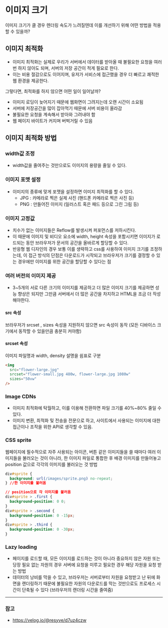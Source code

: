 # 이미지 크기

이미지 크기가 클 경우 렌더링 속도가 느려질텐데 이를 개선하기 위해 어떤 방법을 적용할 수 있을까?

## 이미지 최적화

- 이미지 최적화는 실제로 우리가 서버에서 데이터를 받아올 때 불필요한 요청을 여러번 하지 않아도 되며, 서버의 저장 공간이 적게 필요로 한다.
- 이는 비용 절감으로도 이어지며, 유저가 서비스에 접근했을 경우 더 빠르고 쾌적한 웹 환경을 제공한다.

그렇다면, 최적화를 하지 않으면 어떤 일이 일어날까?

- 이미지 로딩이 늦어지기 때문에 웹화면이 그려지는데 오랜 시간이 소요됨
- 서버에 저장공간을 많이 잡아먹기 때문에 서버 비용이 올라감
- 불필요한 요청을 계속해서 받아와 그려내야 함
- 웹 페이지 바이트가 커지며 버벅거릴 수 있음

## 이미지 최적화 방법

### width값 조정

- width값을 줄여주는 것만으로도 이미지의 용량을 줄일 수 있다.

### 이미지 포맷 설정

- 이미지의 종류에 맞게 포맷을 설정하면 이미지 최적화를 할 수 있다.
  - JPG : 카메라로 찍은 실제 사진 (핸드폰 카메라로 찍은 사진 등)
  - PNG : 만들어진 이미지 (일러스트 혹은 패드 등으로 그린 그림 등)

### 이미지 고정값

- 치수가 없는 이미지들은 Reflow를 발생시켜 퍼포먼스를 저하시킨다.
- 이 때문에 이미지 및 비디오 요소에 width, height 속성을 포함시키면 이미지가 로드되는 동안 브라우저가 문서의 공간을 올바르게 할당할 수 있다.
- 반응형 웹 디자인의 경우 보통 이를 생략하고 css를 사용하여 이미지 크기를 조정하는데, 이 접근 방식의 단점은 다운로드가 시작되고 브라우저가 크기를 결정할 수 있는 경우에만 이미지를 위한 공간을 할당할 수 있다는 점

### 여러 버전의 이미지 제공

- 3~5개의 서로 다른 크기의 이미지를 제공하고 더 많은 이미지 크기를 제공하면 성능 향상은 되지만 그만큼 서버에서 더 많은 공간을 차지하고 HTML을 조금 더 작성해야한다.

#### src 속성

브라우저가 srcset , sizes 속성을 지원하지 않으면 src 속성이 동작 (모든 디바이스 크기에서 동작할 수 있을만큼 충분히 커야함)

#### srcset 속성

이미지 파일명과 width, density 설명을 쉼표로 구분

```html
<img
  src="flower-large.jpg"
  srcset="flower-small.jpg 480w, flower-large.jpg 1080w"
  sizes="50vw"
/>
```

### Image CDNs

- 이미지 최적화에 탁월하고, 이를 이용해 전환하면 파일 크기를 40%~80% 줄일 수 있다.
- 이미지 변환, 최적화 및 전송을 전문으로 하고, 사이트에서 사용되는 이미지에 대한 접근이나 조작을 위한 API로 생각할 수 있음.

### CSS sprite

웹페이지에 필수적으로 자주 사용되는 아이콘, 버튼 같은 이미지들을 쓸 때마다 여러 이미지들을 불러오는 것이 아니라, 한 이미지 파일로 통합한 후 배경 이미지를 만들어놓고 position 값으로 각각의 이미지를 불러오는 것 방법

```css
div#sprite {
  background: url(/images/sprite.png) no-repeat;
} //한 이미지를 불러옴

// position으로 각 이미지를 불러옴
div#sprite > .first {
  background-position: 0 0;
}
div#sprite > .second {
  background-position: 0 -15px;
}
div#sprite > .third {
  background-position: 0 -30px;
}
```

### Lazy loading

- 페이지를 로드할 때, 모든 이미지를 로드하는 것이 아니라 중요하지 않은 자원 또는 당장 필요 없는 자원의 경우 서버에 요청을 미루고 필요한 경우 해당 자원을 요청 받는 방법
- 데이터의 낭비를 막을 수 있고, 브라우저는 서버로부터 자원을 요청받고 난 뒤에 화면을 랜더링하기 때문에 불필요한 자원의 다운로드를 막는 것만으로도 프로세스 시간이 단축될 수 있다 (브라우저의 랜더링 시간을 줄여줌)

---

### 참고

- https://velog.io/@resyve/d7uz4czw
